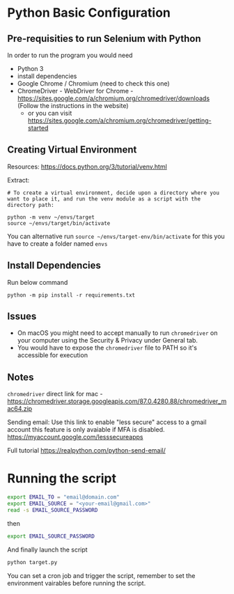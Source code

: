 # Python Basic Configuration

## Pre-requisities to run Selenium with Python
In order to run the program you would need
- Python 3
- install dependencies
- Google Chrome / Chromium (need to check this one)
- ChromeDriver - WebDriver for Chrome - https://sites.google.com/a/chromium.org/chromedriver/downloads (Follow the instructions in the website)
	- or you can visit https://sites.google.com/a/chromium.org/chromedriver/getting-started

## Creating Virtual Environment

Resources: https://docs.python.org/3/tutorial/venv.html

Extract:
```
# To create a virtual environment, decide upon a directory where you want to place it, and run the venv module as a script with the directory path:

python -m venv ~/envs/target
source ~/envs/target/bin/activate

```

You can alternative run `source ~/envs/target-env/bin/activate` for this you have to create a folder named `envs` 

## Install Dependencies
Run below command 
```
python -m pip install -r requirements.txt
```

## Issues

- On macOS you might need to accept manually to run `chromedriver` on your computer using the Security & Privacy under General tab.
- You would have to expose the `chromedriver` file to PATH so it's accessible for execution



## Notes
`chromedriver` direct link for mac - https://chromedriver.storage.googleapis.com/87.0.4280.88/chromedriver_mac64.zip

Sending email:
Use this link to enable "less secure" access to a gmail account
this feature is only avaiable if MFA is disabled.
https://myaccount.google.com/lesssecureapps

Full tutorial https://realpython.com/python-send-email/

# Running the script
```sh
export EMAIL_TO = "email@domain.com"
export EMAIL_SOURCE = "<your-email@gmail.com>"
read -s EMAIL_SOURCE_PASSWORD
```

then

```sh
export EMAIL_SOURCE_PASSWORD
```

And finally launch the script
```sh
python target.py
```

You can set a cron job and trigger the script, remember to set the environment vairables before running the script.
